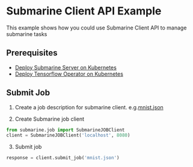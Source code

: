 <!---
  Licensed under the Apache License, Version 2.0 (the "License");
  you may not use this file except in compliance with the License.
  You may obtain a copy of the License at
   http://www.apache.org/licenses/LICENSE-2.0
  Unless required by applicable law or agreed to in writing, software
  distributed under the License is distributed on an "AS IS" BASIS,
  WITHOUT WARRANTIES OR CONDITIONS OF ANY KIND, either express or implied.
  See the License for the specific language governing permissions and
  limitations under the License. See accompanying LICENSE file.
-->

# Submarine Client API Example
This example shows how you could use Submarine Client API to 
manage submarine tasks

## Prerequisites
- [Deploy Submarine Server on Kubernetes](https://github.com/apache/submarine/blob/master/docs/submarine-server/setup-kubernetes.md)
- [Deploy Tensorflow Operator on Kubernetes](https://github.com/apache/submarine/blob/master/docs/submarine-server/ml-frameworks/tensorflow.md)

## Submit Job
1. Create a job description for submarine client. e.g.[mnist.json](./mnist.json)

2. Create Submarine job client
```python
from submarine.job import SubmarineJOBClient
client = SubmarineJOBClient('localhost', 8080)
```
3. Submit job
```python
response = client.submit_job('mnist.json')
```
